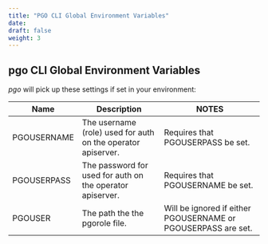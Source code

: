 ```yaml
---
title: "PGO CLI Global Environment Variables"
date:
draft: false
weight: 3
---
```


## pgo CLI Global Environment Variables

*pgo* will pick up these settings if set in your environment:

| Name | Description | NOTES |
|------|-------------|-------|
|PGOUSERNAME |The username (role) used for auth on the operator apiserver. | Requires that PGOUSERPASS be set. |
|PGOUSERPASS |The password for used for auth on the operator apiserver. | Requires that PGOUSERNAME be set. |
|PGOUSER |The path the the pgorole file. | Will be ignored if either PGOUSERNAME or PGOUSERPASS are set. |
